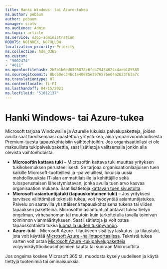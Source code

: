 ```yaml
---
title: Hanki Windows- tai Azure-tukea
ms.author: pebaum
author: pebaum
manager: scotv
ms.audience: Admin
ms.topic: article
ms.service: o365-administration
ROBOTS: NOINDEX, NOFOLLOW
localization_priority: Priority
ms.collection: Adm_O365
ms.custom:
- "9002474"
- "4811"
ms.openlocfilehash: 2b5b1b6ed6395878c6fcb79454624c4aeb185585
ms.sourcegitcommit: 8bc60ec34bc1e40685e3976576e04a2623f63a7c
ms.translationtype: HT
ms.contentlocale: fi-FI
ms.lasthandoff: 04/15/2021
ms.locfileid: "51812137"
---
```

# <a name="get-support-for-windows-or-azure"></a>Hanki Windows- tai Azure-tukea

Microsoft tarjoaa Windowsille ja Azurelle lukuisia palvelupaketteja, joiden avulla saat tarvitsemaasi opastettua yritystukea, aina ympärivuorokautisesta Premium-tuesta tapauskohtaisiin vaihtoehtoihin. Jos organisaatiollasi ei ole maksullista tukipalvelupakettia, saat lisätietoja valitsemalla jonkin alla olevista vaihtoehdoista.

- **Microsoftin kattava tuki** – Microsoftin kattava tuki muuttaa yrityksen tukikokemuksen perusteellisesti. Se tarjoaa organisaationlaajuisen tuen kaikille Microsoft-tuotteillesi ja -palveluillesi, lukuisia uusia mahdollisuuksia IT-alan ammattilaisille ja kehittäjille sekä tulosperustaisen lähestymistavan, jonka avulla tuen arvo kasvaa organisaation mukana. Saat lisätietoja [kattavan tuen sivustolta](https://aka.ms/unified-support).
- **Microsoft-asiantuntijatuki (tapauskohtainen tuki)** – Jos yrityksesi tarvitsee välittömästi teknistä tukea, voit hyödyntää asiantuntijatukea. Palvelu on saatavilla yksittäisenä tapauskohtaisena tukena tai viiden tapauksen paketteina. Microsoftin asiantuntijat antavat tukea tietyn ongelman, virhesanoman tai muutoin kuin tarkoitetulla tavalla toimivan toiminnon vianmääritykseen. Saat lisätietoja ja voit ostaa tapauskohtaista tukea [luomalla uuden tukipyynnön](https://support.microsoft.com/supportforbusiness/productselection).
- **Azure-tuki** – Microsoft Azure -tilaukseen sisältyy laskutus- ja tilaustuki, jota voit käyttää [Microsoft Azure -hallintaportaalissa](https://portal.azure.com/). Teknistä tukea varten voit ostaa [Microsoft Azure -tukipalvelupaketteja](https://azure.microsoft.com/support/plans/) volyymikäyttöoikeusohjelmien kautta tai suoraan Microsoftilta.

Jos ongelma koskee Microsoft 365:tä, muodosta kysely uudelleen ja käytä tiettyjä tuotenimiä tai ominaisuuksia.
